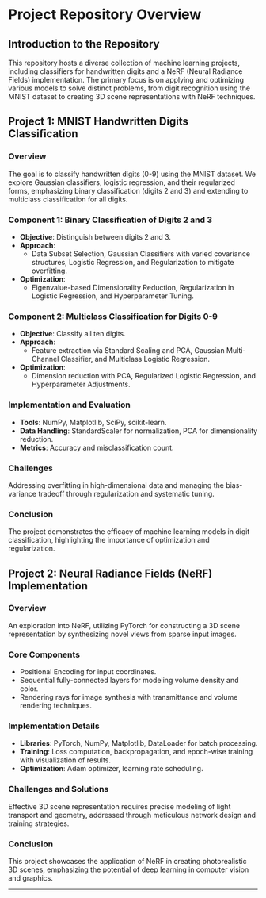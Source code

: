 # Project Repository Overview

## Introduction to the Repository
This repository hosts a diverse collection of machine learning projects, including classifiers for handwritten digits and a NeRF (Neural Radiance Fields) implementation. The primary focus is on applying and optimizing various models to solve distinct problems, from digit recognition using the MNIST dataset to creating 3D scene representations with NeRF techniques.

## Project 1: MNIST Handwritten Digits Classification

### Overview
The goal is to classify handwritten digits (0-9) using the MNIST dataset. We explore Gaussian classifiers, logistic regression, and their regularized forms, emphasizing binary classification (digits 2 and 3) and extending to multiclass classification for all digits.

### Component 1: Binary Classification of Digits 2 and 3
- **Objective**: Distinguish between digits 2 and 3.
- **Approach**:
  - Data Subset Selection, Gaussian Classifiers with varied covariance structures, Logistic Regression, and Regularization to mitigate overfitting.
- **Optimization**:
  - Eigenvalue-based Dimensionality Reduction, Regularization in Logistic Regression, and Hyperparameter Tuning.

### Component 2: Multiclass Classification for Digits 0-9
- **Objective**: Classify all ten digits.
- **Approach**:
  - Feature extraction via Standard Scaling and PCA, Gaussian Multi-Channel Classifier, and Multiclass Logistic Regression.
- **Optimization**:
  - Dimension reduction with PCA, Regularized Logistic Regression, and Hyperparameter Adjustments.

### Implementation and Evaluation
- **Tools**: NumPy, Matplotlib, SciPy, scikit-learn.
- **Data Handling**: StandardScaler for normalization, PCA for dimensionality reduction.
- **Metrics**: Accuracy and misclassification count.

### Challenges
Addressing overfitting in high-dimensional data and managing the bias-variance tradeoff through regularization and systematic tuning.

### Conclusion
The project demonstrates the efficacy of machine learning models in digit classification, highlighting the importance of optimization and regularization.

## Project 2: Neural Radiance Fields (NeRF) Implementation

### Overview
An exploration into NeRF, utilizing PyTorch for constructing a 3D scene representation by synthesizing novel views from sparse input images.

### Core Components
- Positional Encoding for input coordinates.
- Sequential fully-connected layers for modeling volume density and color.
- Rendering rays for image synthesis with transmittance and volume rendering techniques.

### Implementation Details
- **Libraries**: PyTorch, NumPy, Matplotlib, DataLoader for batch processing.
- **Training**: Loss computation, backpropagation, and epoch-wise training with visualization of results.
- **Optimization**: Adam optimizer, learning rate scheduling.

### Challenges and Solutions
Effective 3D scene representation requires precise modeling of light transport and geometry, addressed through meticulous network design and training strategies.

### Conclusion
This project showcases the application of NeRF in creating photorealistic 3D scenes, emphasizing the potential of deep learning in computer vision and graphics.

---
